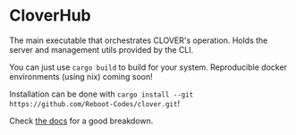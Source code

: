# CloverHub

The main executable that orchestrates CLOVER's operation. Holds the server and management utils provided by the CLI.

You can just use `cargo build` to build for your system. Reproducible docker environments (using nix) coming soon!

Installation can be done with `cargo install --git https://github.com/Reboot-Codes/clover.git`!

Check [the docs](https://clover.reboot-codes.com/docs/clover-hub/intro) for a good breakdown.
